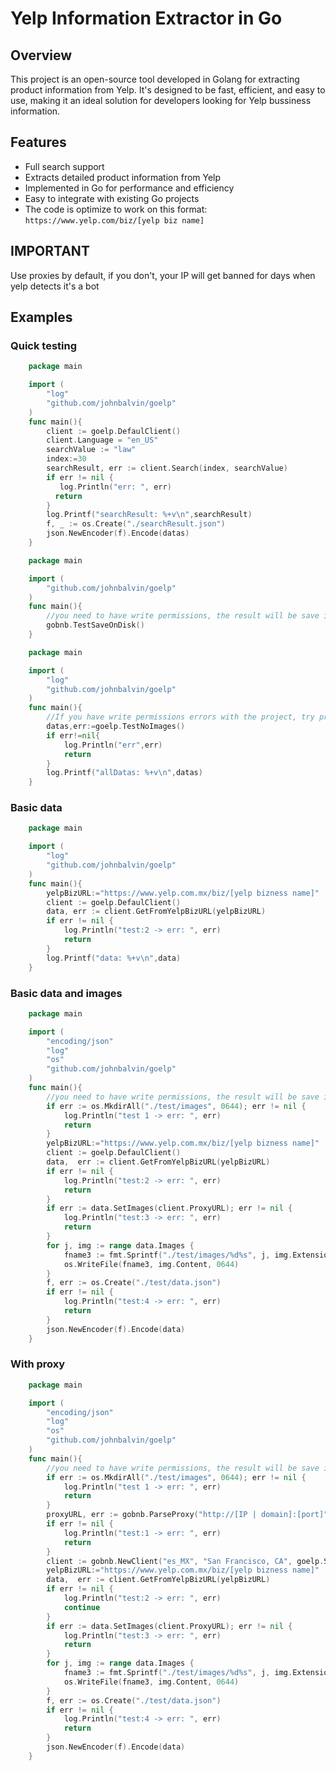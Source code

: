 # Yelp Information Extractor in Go

## Overview
This project is an open-source tool developed in Golang for extracting product information from Yelp. It's designed to be fast, efficient, and easy to use, making it an ideal solution for developers looking for Yelp bussiness information.

## Features
- Full search support
- Extracts detailed product information from Yelp
- Implemented in Go for performance and efficiency
- Easy to integrate with existing Go projects
- The code is optimize to work on this format: ```https://www.yelp.com/biz/[yelp biz name]```

## IMPORTANT
Use proxies by default, if you don't, your IP will get banned for days when yelp detects it's a bot

## Examples

### Quick testing

```Go
    package main

    import (
        "log"
        "github.com/johnbalvin/goelp"
    )
    func main(){
        client := goelp.DefaulClient()
        client.Language = "en_US"
        searchValue := "law"
        index:=30
        searchResult, err := client.Search(index, searchValue)
        if err != nil {
           log.Println("err: ", err)
          return
        }
        log.Printf("searchResult: %+v\n",searchResult)
        f, _ := os.Create("./searchResult.json")
        json.NewEncoder(f).Encode(datas)
    }
```
```Go
    package main

    import (
        "github.com/johnbalvin/goelp"
    )
    func main(){
        //you need to have write permissions, the result will be save inside folder "test"
        gobnb.TestSaveOnDisk()
    }
```

```Go
    package main

    import (
	    "log"
        "github.com/johnbalvin/goelp"
    )
    func main(){
        //If you have write permissions errors with the project, try printing the data at least
        datas,err:=goelp.TestNoImages()
        if err!=nil{
            log.Println("err",err)
            return
        }
        log.Printf("allDatas: %+v\n",datas)
    }
```


### Basic data

```Go
    package main

    import (
        "log"
        "github.com/johnbalvin/goelp"
    )
    func main(){
        yelpBizURL:="https://www.yelp.com.mx/biz/[yelp bizness name]"
        client := goelp.DefaulClient()
        data, err := client.GetFromYelpBizURL(yelpBizURL)
        if err != nil {
            log.Println("test:2 -> err: ", err)
            return
        }
        log.Printf("data: %+v\n",data)
    }
```

### Basic data and images
```Go
    package main

    import (
        "encoding/json"
        "log"
        "os"
        "github.com/johnbalvin/goelp"
    )
    func main(){
        //you need to have write permissions, the result will be save inside folder "test"
        if err := os.MkdirAll("./test/images", 0644); err != nil {
            log.Println("test 1 -> err: ", err)
            return
        }
        yelpBizURL:="https://www.yelp.com.mx/biz/[yelp bizness name]"
        client := goelp.DefaulClient()
        data,  err := client.GetFromYelpBizURL(yelpBizURL)
        if err != nil {
            log.Println("test:2 -> err: ", err)
            return
        }
        if err := data.SetImages(client.ProxyURL); err != nil {
            log.Println("test:3 -> err: ", err)
            return
        }
        for j, img := range data.Images {
        	fname3 := fmt.Sprintf("./test/images/%d%s", j, img.Extension)
        	os.WriteFile(fname3, img.Content, 0644)
        }
        f, err := os.Create("./test/data.json")
        if err != nil {
            log.Println("test:4 -> err: ", err)
            return
        }
        json.NewEncoder(f).Encode(data)
    }
```

### With proxy

```Go
    package main

    import (
        "encoding/json"
        "log"
        "os"
        "github.com/johnbalvin/goelp"
    )
    func main(){
        //you need to have write permissions, the result will be save inside folder "test"
        if err := os.MkdirAll("./test/images", 0644); err != nil {
            log.Println("test 1 -> err: ", err)
            return
        }
        proxyURL, err := gobnb.ParseProxy("http://[IP | domain]:[port]", "username", "password")
        if err != nil {
            log.Println("test:1 -> err: ", err)
            return
        }
        client := gobnb.NewClient("es_MX", "San Francisco, CA", goelp.SortHighestRate, proxyURL)
        yelpBizURL:="https://www.yelp.com.mx/biz/[yelp bizness name]"
        data,  err := client.GetFromYelpBizURL(yelpBizURL)
        if err != nil {
            log.Println("test:2 -> err: ", err)
            continue
        }
        if err := data.SetImages(client.ProxyURL); err != nil {
            log.Println("test:3 -> err: ", err)
            return
        }
        for j, img := range data.Images {
        	fname3 := fmt.Sprintf("./test/images/%d%s", j, img.Extension)
        	os.WriteFile(fname3, img.Content, 0644)
        }
        f, err := os.Create("./test/data.json")
        if err != nil {
            log.Println("test:4 -> err: ", err)
            return
        }
        json.NewEncoder(f).Encode(data)
    }
```